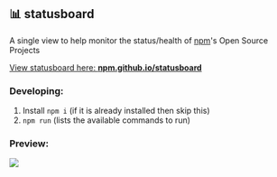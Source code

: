 ## 📊 statusboard

A single view to help monitor the status/health of [npm](https://github.com/npm)'s Open Source Projects

[View statusboard here: **npm.github.io/statusboard**](https://npm.github.io/statusboard/)

### Developing:

1. Install `npm i` (if it is already installed then skip this)
2. `npm run` (lists the available commands to run)

### Preview:

[![](https://user-images.githubusercontent.com/459713/73183520-ec57f880-40e8-11ea-9aad-5b3912b1ceda.png)](https://npm.github.io/statusboard/)
